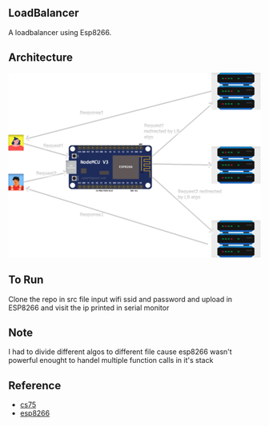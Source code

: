 ## LoadBalancer
A  loadbalancer using Esp8266.

## Architecture
![archi](https://github.com/Aashish1-1-1/LoadBalancer/blob/main/images/archi.svg)

## To Run
Clone the repo in src file input wifi ssid and password and upload in ESP8266 and visit the ip printed in serial monitor

## Note
I had to divide different algos to different file cause esp8266 wasn't powerful enought to handel multiple function calls in it's stack 

## Reference
- [cs75](https://youtu.be/-W9F__D3oY4?si=7R-KCb_lPCSJAsBO)
- [esp8266](https://lastminuteengineers.com/creating-esp8266-web-server-arduino-ide/)
